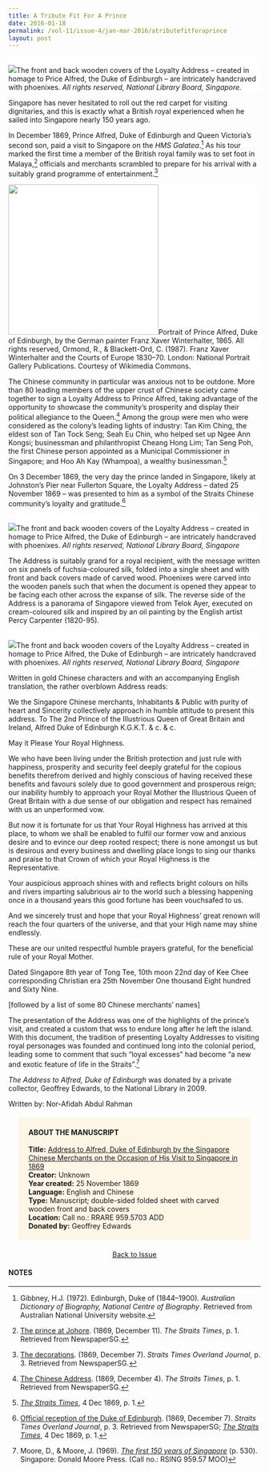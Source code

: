 ```yaml
---
title: A Tribute Fit For A Prince
date: 2016-01-18
permalink: /vol-11/issue-4/jan-mar-2016/atributefitforaprince
layout: post
---
```

<div style="background-color: white;"><br><img src="/images/vol-11-issue-4/01_tributeprince.jpg">The front and back wooden covers of the Loyalty Address – created in homage to Price Alfred, the Duke of Edinburgh – are intricately handcraved with phoenixes. <i>All rights reserved, National Library Board, Singapore.</i></div>

Singapore has never hesitated to roll out the red carpet for visiting dignitaries, and this is exactly what a British royal experienced when he sailed into Singapore nearly 150 years ago.

In December 1869, Prince Alfred, Duke of Edinburgh and Queen Victoria’s second son, paid a visit to Singapore on the *HMS Galatea*.[^1] As his tour marked the first time a member of the British royal family was to set foot in Malaya,[^2] officials and merchants scrambled to prepare for his arrival with a suitably grand programme of entertainment.[^3]

<div style="background-color: white;"><img style="width:300px" src="/images/vol-11-issue-4/03a_tributeprince.jpg">Portrait of Prince Alfred, Duke of Edinburgh, by the German painter Franz Xaver Winterhalter, 1865. All rights reserved, Ormond, R., & Blackett-Ord, C. (1987). Franz Xaver Winterhalter and the Courts of Europe 1830–70. London: National Portrait Gallery Publications. Courtesy of Wikimedia Commons.</i></div>

The Chinese community in particular was anxious not to be outdone. More than 80 leading members of the upper crust of Chinese society came together to sign a Loyalty Address to Prince Alfred, taking advantage of the opportunity to showcase the community’s prosperity and display their political allegiance to the Queen.[^4] Among the group were men who were considered as the colony’s leading lights of industry: Tan Kim Ching, the eldest son of Tan Tock Seng; Seah Eu Chin, who helped set up Ngee Ann Kongsi; businessman and philanthropist Cheang Hong Lim; Tan Seng Poh, the first Chinese person appointed as a Municipal Commissioner in Singapore; and Hoo Ah Kay (Whampoa), a wealthy businessman.[^5]

On 3 December 1869, the very day the prince landed in Singapore, likely at Johnston’s Pier near Fullerton Square, the Loyalty Address – dated 25 November 1869 – was presented to him as a symbol of the Straits Chinese community’s loyalty and gratitude.[^6]

<div style="background-color: white;"><br><img src="/images/vol-11-issue-4/03b_tributeprince.jpg">The front and back wooden covers of the Loyalty Address – created in homage to Price Alfred, the Duke of Edinburgh – are intricately handcraved with phoenixes. <i>All rights reserved, National Library Board, Singapore</i></div>

The Address is suitably grand for a royal recipient, with the message written on six panels of fuchsia-coloured silk, folded into a single sheet and with front and back covers made of carved wood. Phoenixes were carved into the wooden panels such that when the document is opened they appear to be facing each other across the expanse of silk. The reverse side of the Address is a panorama of Singapore viewed from Telok Ayer, executed on cream-coloured silk and inspired by an oil painting by the English artist Percy Carpenter (1820-95).

<div style="background-color: white;"><br><img src="/images/vol-11-issue-4/02_tributeprince.jpg">The front and back wooden covers of the Loyalty Address – created in homage to Price Alfred, the Duke of Edinburgh – are intricately handcraved with phoenixes. <i>All rights reserved, National Library Board, Singapore</i></div>

Written in gold Chinese characters and with an accompanying English translation, the rather overblown Address reads:

We the Singapore Chinese merchants, Inhabitants & Public with purity of heart and Sincerity collectively approach in humble attitude to present this address.
To The 2nd Prince of the Illustrious Queen of Great Britain and Ireland,
Alfred Duke of Edinburgh K.G.K.T.
& c. & c.

May it Please Your Royal Highness.

We who have been living under the British protection and just rule with happiness, prosperity and security feel deeply grateful for the copious benefits therefrom derived and highly conscious of having received these benefits and favours solely due to good government and prosperous reign; our inability humbly to approach your Royal Mother the Illustrious Queen of Great Britain with a due sense of our obligation and respect has remained with us an unperformed vow.

But now it is fortunate for us that Your Royal Highness has arrived at this place, to whom we shall be enabled to fulfil our former vow and anxious desire and to evince our deep rooted respect; there is none amongst us but is desirous and every business and dwelling place longs to sing our thanks and praise to that Crown of which your Royal Highness is the Representative.

Your auspicious approach shines with and reflects bright colours on hills and rivers imparting salubrious air to the world such a blessing happening once in a thousand years this good fortune has been vouchsafed to us.

And we sincerely trust and hope that your Royal Highness’ great renown will reach the four quarters of the universe, and that your High name may shine endlessly.

These are our united respectful humble prayers grateful, for the beneficial rule of your Royal Mother.

Dated Singapore 8th year of Tong Tee, 10th moon 22nd day of Kee Chee corresponding Christian era 25th November One thousand Eight hundred and Sixty Nine.

[followed by a list of some 80 Chinese merchants’ names]

The presentation of the Address was one of the highlights of the prince’s visit, and created a custom that wss to endure long after he left the island. With this document, the tradition of presenting Loyalty Addresses to visiting royal personages was founded and continued long into the colonial period, leading some to comment that such “loyal excesses” had become “a new and exotic feature of life in the Straits”.[^7]

*The Address to Alfred, Duke of Edinburgh* was donated by a private collector, Geoffrey Edwards, to the National Library in 2009.

Written by: Nor-Afidah Abdul Rahman

<div style="background-colour:#fdf5e6; padding:20px; margin: 20px; background: #fdf5e6;"><b>ABOUT THE MANUSCRIPT</b>
<br><br>
<b>Title:</b> <a href="https://eresources.nlb.gov.sg/printheritage/detail/920ecc56-9df8-409e-b3ec-f742a6895eea.aspx">Address to Alfred, Duke of Edinburgh by the Singapore Chinese Merchants on the Occasion of His Visit to Singapore in 1869</a>
<br>
<b>Creator:</b> Unknown
<br>
<b>Year created:</b> 25 November 1869
<br>
<b>Language:</b> English and Chinese
<br>
<b>Type:</b> Manuscript; double-sided folded sheet with carved wooden front and back covers
<br>
<b>Location:</b> Call no.: RRARE 959.5703 ADD 
<br>
<b>Donated by:</b> Geoffrey Edwards
</div>

<a href="/vol-11/issue-4/jan-mar-2016/"><center>Back to Issue</center></a>

#### **NOTES**

[^1]:Gibbney, H.J. (1972). Edinburgh, Duke of (1844–1900). *Australian Dictionary of Biography, National Centre of Biography*. Retrieved from Australian National University website.

[^2]:[The prince at Johore](http://eresources.nlb.gov.sg/newspapers/Digitised/Article/straitstimes18691211-1.2.4.3). (1869, December 11). *The Straits Times*, p. 1. Retrieved from NewspaperSG.

[^3]:[The decorations](http://eresources.nlb.gov.sg/newspapers/Digitised/Article/stoverland18691207-1.2.7.7). (1869, December 7). *Straits Times Overland Journal*, p. 3. Retrieved from NewspaperSG.

[^4]:[The Chinese Address](http://eresources.nlb.gov.sg/newspapers/Digitised/Article/straitstimes18691204-1.2.8). (1869, December 4). *The Straits Times*, p. 1. Retrieved from NewspaperSG.

[^5]:*[The Straits Times](http://eresources.nlb.gov.sg/newspapers/Digitised/Article/straitstimes18691204-1.2.8)*, 4 Dec 1869, p. 1.

[^6]:[Official reception of the Duke of Edinburgh](http://eresources.nlb.gov.sg/newspapers/Digitised/Article/stoverland18691207-1.2.7.5). (1869, December 7). *Straits Times Overland Journal*, p. 3. Retrieved from NewspaperSG; *[The Straits Times](http://eresources.nlb.gov.sg/newspapers/Digitised/Article/straitstimes18691204-1.2.8)*, 4 Dec 1869, p. 1.

[^7]:Moore, D., & Moore, J. (1969). *[The first 150 years of Singapore](http://eservice.nlb.gov.sg/item_holding_s.aspx?bid=4081611)* (p. 530). Singapore: Donald Moore Press. (Call no.: RSING 959.57 MOO)